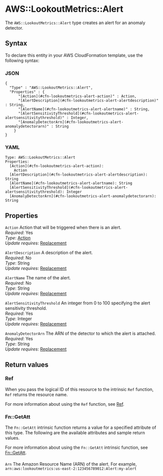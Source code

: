 # AWS::LookoutMetrics::Alert<a name="aws-resource-lookoutmetrics-alert"></a>

The `AWS::LookoutMetrics::Alert` type creates an alert for an anomaly detector\.

## Syntax<a name="aws-resource-lookoutmetrics-alert-syntax"></a>

To declare this entity in your AWS CloudFormation template, use the following syntax:

### JSON<a name="aws-resource-lookoutmetrics-alert-syntax.json"></a>

```
{
  "Type" : "AWS::LookoutMetrics::Alert",
  "Properties" : {
      "[Action](#cfn-lookoutmetrics-alert-action)" : Action,
      "[AlertDescription](#cfn-lookoutmetrics-alert-alertdescription)" : String,
      "[AlertName](#cfn-lookoutmetrics-alert-alertname)" : String,
      "[AlertSensitivityThreshold](#cfn-lookoutmetrics-alert-alertsensitivitythreshold)" : Integer,
      "[AnomalyDetectorArn](#cfn-lookoutmetrics-alert-anomalydetectorarn)" : String
    }
}
```

### YAML<a name="aws-resource-lookoutmetrics-alert-syntax.yaml"></a>

```
Type: AWS::LookoutMetrics::Alert
Properties:
  [Action](#cfn-lookoutmetrics-alert-action):
    Action
  [AlertDescription](#cfn-lookoutmetrics-alert-alertdescription): String
  [AlertName](#cfn-lookoutmetrics-alert-alertname): String
  [AlertSensitivityThreshold](#cfn-lookoutmetrics-alert-alertsensitivitythreshold): Integer
  [AnomalyDetectorArn](#cfn-lookoutmetrics-alert-anomalydetectorarn): String
```

## Properties<a name="aws-resource-lookoutmetrics-alert-properties"></a>

`Action` <a name="cfn-lookoutmetrics-alert-action"></a>
Action that will be triggered when there is an alert\.  
_Required_: Yes  
_Type_: [Action](aws-properties-lookoutmetrics-alert-action.md)  
_Update requires_: [Replacement](https://docs.aws.amazon.com/AWSCloudFormation/latest/UserGuide/using-cfn-updating-stacks-update-behaviors.html#update-replacement)

`AlertDescription` <a name="cfn-lookoutmetrics-alert-alertdescription"></a>
A description of the alert\.  
_Required_: No  
_Type_: String  
_Update requires_: [Replacement](https://docs.aws.amazon.com/AWSCloudFormation/latest/UserGuide/using-cfn-updating-stacks-update-behaviors.html#update-replacement)

`AlertName` <a name="cfn-lookoutmetrics-alert-alertname"></a>
The name of the alert\.  
_Required_: No  
_Type_: String  
_Update requires_: [Replacement](https://docs.aws.amazon.com/AWSCloudFormation/latest/UserGuide/using-cfn-updating-stacks-update-behaviors.html#update-replacement)

`AlertSensitivityThreshold` <a name="cfn-lookoutmetrics-alert-alertsensitivitythreshold"></a>
An integer from 0 to 100 specifying the alert sensitivity threshold\.  
_Required_: Yes  
_Type_: Integer  
_Update requires_: [Replacement](https://docs.aws.amazon.com/AWSCloudFormation/latest/UserGuide/using-cfn-updating-stacks-update-behaviors.html#update-replacement)

`AnomalyDetectorArn` <a name="cfn-lookoutmetrics-alert-anomalydetectorarn"></a>
The ARN of the detector to which the alert is attached\.  
_Required_: Yes  
_Type_: String  
_Update requires_: [Replacement](https://docs.aws.amazon.com/AWSCloudFormation/latest/UserGuide/using-cfn-updating-stacks-update-behaviors.html#update-replacement)

## Return values<a name="aws-resource-lookoutmetrics-alert-return-values"></a>

### Ref<a name="aws-resource-lookoutmetrics-alert-return-values-ref"></a>

When you pass the logical ID of this resource to the intrinsic `Ref` function, `Ref` returns the resource name\.

For more information about using the `Ref` function, see [Ref](https://docs.aws.amazon.com/AWSCloudFormation/latest/UserGuide/intrinsic-function-reference-ref.html)\.

### Fn::GetAtt<a name="aws-resource-lookoutmetrics-alert-return-values-fn--getatt"></a>

The `Fn::GetAtt` intrinsic function returns a value for a specified attribute of this type\. The following are the available attributes and sample return values\.

For more information about using the `Fn::GetAtt` intrinsic function, see [Fn::GetAtt](https://docs.aws.amazon.com/AWSCloudFormation/latest/UserGuide/intrinsic-function-reference-getatt.html)\.

#### <a name="aws-resource-lookoutmetrics-alert-return-values-fn--getatt-fn--getatt"></a>

`Arn` <a name="Arn-fn::getatt"></a>
The Amazon Resource Name \(ARN\) of the alert\. For example, `arn:aws:lookoutmetrics:us-east-2:123456789012:Alert:my-alert`
